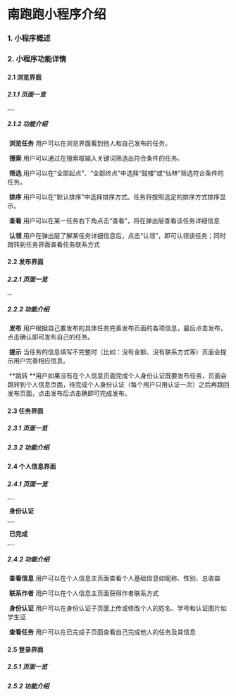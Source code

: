 # 南跑跑小程序介绍

### 1. 小程序概述





### 2. 小程序功能详情

#### 2.1 浏览界面

##### 2.1.1 页面一览

<img src="https://mjh1.oss-cn-hangzhou.aliyuncs.com/Screenshot_20200616_082501_com.tencent.mm.jpg" alt="Browse" style="zoom:25%;" />

##### 2.1.2 功能介绍

​	**浏览任务** 用户可以在浏览界面看到他人和自己发布的任务。

​	**搜索** 用户可以通过在搜索框输入关键词筛选出符合条件的任务。

​	**筛选** 用户可以在“全部起点”、“全部终点”中选择“鼓楼”或“仙林”筛选符合条件的任务。

​	**排序** 用户可以在“默认排序”中选择排序方式。任务将按照选定的排序方式排序显示。

​	**查看** 用户可以在某一任务右下角点击“查看”，将在弹出层查看该任务详细信息

​	**认领** 用户在弹出层了解某任务详细信息后，点击“认领”，即可认领该任务；同时跳转到任务界面查看任务联系方式



#### 2.2 发布界面

##### 2.2.1 页面一览

<img src="https://mjh1.oss-cn-hangzhou.aliyuncs.com/Screenshot_20200616_143315_com.tencent.mm.jpg" alt="图片" style="zoom:25%;" />

##### 2.2.2 功能介绍

​	**发布** 用户根据自己要发布的具体任务完善发布页面的各项信息，最后点击发布，点击确认即可发布自己的任务。

​	**提示** 当任务的信息填写不完整时（比如：没有金额、没有联系方式等）页面会提示用户完善相应信息。

​	**跳转 **用户如果没有在个人信息页面完成个人身份认证既要发布任务，页面会跳转到个人信息页面，待完成个人身份认证（每个用户只用认证一次）之后再跳回发布页面，点击发布后点击确即可完成发布。



#### 2.3 任务界面

##### 2.3.1 页面一览



##### 2.3.2 功能介绍





#### 2.4 个人信息界面

##### 2.4.1 页面一览

<img src="https://nju-sjim.oss-cn-beijing.aliyuncs.com/%E4%BA%92%E8%81%94%E7%BD%91%E8%AE%A1%E7%AE%97/Screenshot_2020-06-16-10-06-12.png" alt="Browse" style="zoom:25%;" />

​																										**身份认证**

<img src="https://nju-sjim.oss-cn-beijing.aliyuncs.com/%E4%BA%92%E8%81%94%E7%BD%91%E8%AE%A1%E7%AE%97/Screenshot_2020-06-16-09-23-35.png" alt="Browse" style="zoom:25%;" />

​																										**已完成**

<img src="https://nju-sjim.oss-cn-beijing.aliyuncs.com/%E4%BA%92%E8%81%94%E7%BD%91%E8%AE%A1%E7%AE%97/Screenshot_2020-06-16-10-06-16.png" alt="Browse" style="zoom:25%;" />

##### 2.4.2 功能介绍

​	**查看信息**	用户可以在个人信息主页面查看个人基础信息如昵称、性别、总收益

​	**联系作者**	用户可以在个人信息主页面获得作者联系方式

​	**身份认证**	用户可以在身份认证子页面上传或修改个人的姓名、学号和认证图片如学生证

​	**查看任务**	用户可以在已完成子页面查看自己完成他人的任务及其信息



#### 2.5 登录界面

##### 2.5.1 页面一览

##### 2.5.2 功能介绍





